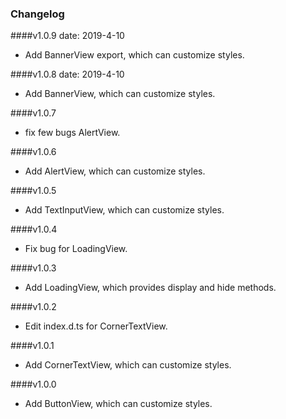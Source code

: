 ### Changelog

####v1.0.9 
date: 2019-4-10
*  Add BannerView export, which can customize styles.

####v1.0.8 
date: 2019-4-10
*  Add BannerView, which can customize styles.

####v1.0.7 
*  fix few bugs AlertView.

####v1.0.6 
*  Add AlertView, which can customize styles.

####v1.0.5 
*  Add TextInputView, which can customize styles.

####v1.0.4
* Fix bug for LoadingView.

####v1.0.3
*  Add LoadingView, which provides display and hide methods.

####v1.0.2
* Edit index.d.ts for CornerTextView.

####v1.0.1
* Add CornerTextView, which can customize styles.

####v1.0.0
*  Add ButtonView, which can customize styles.
  